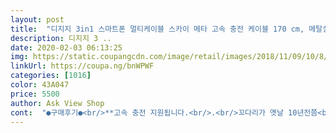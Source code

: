 ```yaml
---
layout: post 
title:  "디지지 3in1 스마트폰 멀티케이블 스카이 메타 고속 충전 케이블 170 cm, 메탈실버, 1개" 
description: 디지지 3 ..
date: 2020-02-03 06:13:25 
img: https://static.coupangcdn.com/image/retail/images/2018/11/09/10/8/abc3ce13-56f9-4508-9704-4b023bf6b4ed.jpg 
linkUrl: https://coupa.ng/bnWPWF 
categories: [1016] 
color: 43A047 
price: 5500 
author: Ask View Shop 
cont:  "●구매후기●<br/>**고속 충전 지원됩니다.<br/>.<br/>꼬다리가 옛날 10년전쯤<br/>5500원에 삿어요.<br/>.<br/>혼자사는 남자사람이라<br/>6개월 보증기간있으니 박스버리지마시고<br/>그리고 3가지 타입이 모두 한곳에~<br/>그리고 줄정리하는것도 철심이 아니라<br/>길이도120  하려다가 170했는대 길고 좋으내요.<br/>.<br/><br/>깜장이 사용하던거 회색이 반접은거요<br/>넘 맘에듭니다 넘 이뻐요 고급져보여요<br/>다른 한개도 부작용 없는지 사용해봐야겠네요<br/>딱 제가 찾고있던 제품!!!<br/>딱히 필요를 못느끼다가 지인들놀러올때<br/>리퍼기간  6개월이고 영수증 필요하다고 상자에 써있네요<br/>머 하지만 나름 만족합니다 일단 이뻐요<br/>보조배터리빼고 핸폰만 2개해도 그냥충전.<br/>.<br/><br/>사용  지금 해봤는데요 충전 겁나 빠름요<br/>사용하던것보다 줄길이가 두배라서 좋으네요<br/>선도 아주 튼튼해 보이구요 중간에 선이 끊어지는 불상사는 안생기겠어요ㅋ<br/>선이 좀 긴제품을 찾고있었는데 길어요 길어^^<br/>스마트고속충전 문구뜨면서 충전됩니다.<br/>.<br/><br/>아이가 테블릿pc볼때 충전해줄 선이 필요해서 구매했어요<br/>아이폰까지 3개 다 꼽으니 그냥충전으로 바뀌내요.<br/>.<br/><br/>아이폰등.<br/>.<br/>충전을 못해서 뒤적거리다 발견.<br/>.<br/>바로 삿내요<br/>아이폰쓰시는 분들은 충전기두고오면 저희집에 놀러오면 충전을 못했었는데<br/>와 너무 좋내요.<br/>.<br/>왜 이런제품있는걸 몰랐을까요.<br/>.<br/><br/>이젠 가능하네요^^<br/>일단 새벽에 주문하고 오후 4시에 지긍 도착했고요<br/>작동여부 확인하세요 후기보니 간혹 불량도있나봐요<br/>잘 되는지 사용을 해봐야겠어요<br/>전 다 잘되내요 추천합니다.<br/>.<br/>넘나 이쁜거.<br/>.<br/>ㅋ<br/>전 삼성정품 꼬다리 요번에 쿠팡서 삿는대요<br/>전에 노트5 사용할때 썼던 충전기에 꽂아쓰는데<br/>제 핸드폰도 충전할 수 있으니 좋은것 같구요<br/>제가 원하던 제품이라 아주 만족하면서 잘쓰고있습니다<br/>줄 안쪽이 어떻게 생겼는지 모르겠지만 끊어지지만 않았음 좋겠네요<br/>지금은 무척 만족입니다<br/>지원안돼는꼬다리면 일반충전돼구 요즘나오는 고속 꼬다리면<br/>찍찍이라서 편리하내요.<br/>.<br/>일단 긴거사고 남으면 줄정리해주기!!<br/>충전 빨리 잘되고 좋아요~<br/>침대누워서 뒤척거릴때 짧음 불편하더라구요 ㅋㅋ<br/>케이스 있는상태서 꼽기도 편하고요<br/>혹시나하고 일부러 두개 샀는뎅^^<br/>확인해보니 보조배터리 충전하면서 핸폰 꽂으니 고속충전<br/>후기에 안된다는것들도 보여서<br/>" 
---
```

